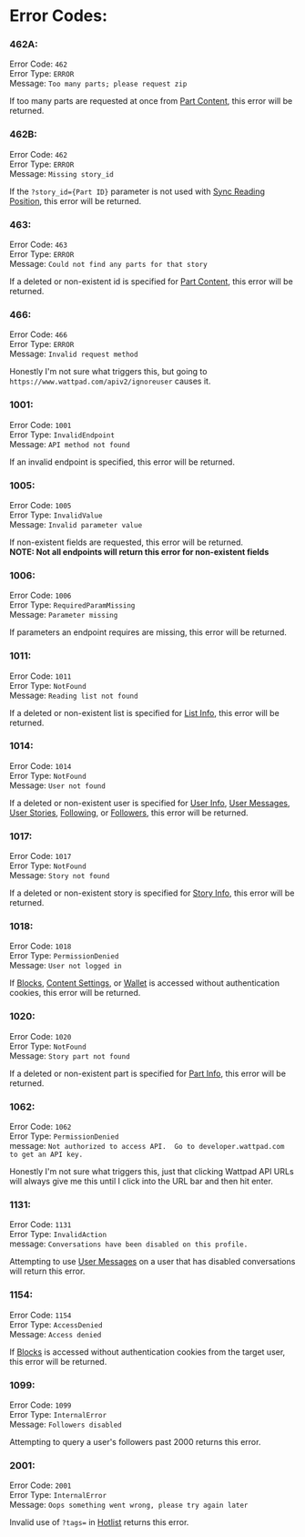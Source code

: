 # Error Codes:

### 462A:

Error Code: `462` \
Error Type: `ERROR` \
Message: `Too many parts; please request zip`

If too many parts are requested at once from [Part Content](../API_Endpoints/Part_Content.md), this error will be returned.

### 462B:

Error Code: `462` \
Error Type: `ERROR` \
Message: `Missing story_id`

If the `?story_id={Part ID}` parameter is not used with [Sync Reading Position](../API_Endpoints/Sync_Reading_Position.md), this error will be returned.

### 463:

Error Code: `463` \
Error Type: `ERROR` \
Message: `Could not find any parts for that story`

If a deleted or non-existent id is specified for [Part Content](../API_Endpoints/Part_Content.md), this error will be returned.

### 466:

Error Code: `466` \
Error Type: `ERROR` \
Message: `Invalid request method`

Honestly I'm not sure what triggers this, but going to `https://www.wattpad.com/apiv2/ignoreuser` causes it.

### 1001:

Error Code: `1001` \
Error Type: `InvalidEndpoint` \
Message: `API method not found`

If an invalid endpoint is specified, this error will be returned.

### 1005:

Error Code: `1005` \
Error Type: `InvalidValue` \
Message: `Invalid parameter value`

If non-existent fields are requested, this error will be returned. \
**NOTE: Not all endpoints will return this error for non-existent fields**

### 1006:

Error Code: `1006` \
Error Type: `RequiredParamMissing` \
Message: `Parameter missing`

If parameters an endpoint requires are missing, this error will be returned.

### 1011:

Error Code: `1011` \
Error Type: `NotFound` \
Message: `Reading list not found`

If a deleted or non-existent list is specified for [List Info](../API_Endpoints/List_Info.md), this error will be returned.

### 1014:

Error Code: `1014` \
Error Type: `NotFound` \
Message: `User not found`

If a deleted or non-existent user is specified for [User Info](../API_Endpoints/User_Info.md), [User Messages](../API_Endpoints/User_Messages.md), [User Stories](../API_Endpoints/User_Stories.md), [Following](../API_Endpoints/Following.md), or [Followers](../API_Endpoints/Followers.md), this error will be returned.

### 1017:

Error Code: `1017` \
Error Type: `NotFound` \
Message: `Story not found`

If a deleted or non-existent story is specified for [Story Info](../API_Endpoints/Story_Info.md), this error will be returned.

### 1018:

Error Code: `1018` \
Error Type: `PermissionDenied` \
Message: `User not logged in`

If [Blocks](../API_Endpoints/Blocks.md), [Content Settings](../API_Endpoints/Content_Settings.md), or [Wallet](../API_Endpoints/Wallet.md) is accessed without authentication cookies, this error will be returned.

### 1020:

Error Code: `1020` \
Error Type: `NotFound` \
Message: `Story part not found`

If a deleted or non-existent part is specified for [Part Info](../API_Endpoints/Part_Info.md), this error will be returned.

### 1062:

Error Code: `1062` \
Error Type: `PermissionDenied` \
message: `Not authorized to access API.  Go to developer.wattpad.com to get an API key.`

Honestly I'm not sure what triggers this, just that clicking Wattpad API URLs will always give me this until I click into the URL bar and then hit enter.

### 1131:

Error Code: `1131` \
Error Type: `InvalidAction` \
message: `Conversations have been disabled on this profile.`

Attempting to use [User Messages](../API_Endpoints/User_Messages.md) on a user that has disabled conversations will return this error.

### 1154:

Error Code: `1154` \
Error Type: `AccessDenied` \
Message: `Access denied`

If [Blocks](../API_Endpoints/Blocks.md) is accessed without authentication cookies from the target user, this error will be returned.


### 1099:

Error Code: `1099` \
Error Type: `InternalError` \
Message: `Followers disabled`

Attempting to query a user's followers past 2000 returns this error.

### 2001:

Error Code: `2001` \
Error Type: `InternalError` \
Message: `Oops something went wrong, please try again later`

Invalid use of `?tags=` in [Hotlist](../API_Endpoints/Hotlist.md) returns this error.